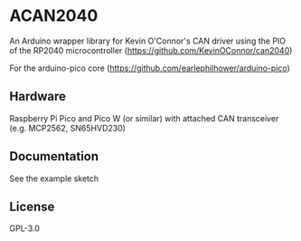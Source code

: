 
# ACAN2040

An Arduino wrapper library for Kevin O'Connor's CAN driver using the PIO of the RP2040 microcontroller
(https://github.com/KevinOConnor/can2040)

For the arduino-pico core (https://github.com/earlephilhower/arduino-pico)

## Hardware

Raspberry Pi Pico and Pico W (or similar) with attached CAN transceiver (e.g. MCP2562, SN65HVD230)

## Documentation

See the example sketch

## License

GPL-3.0
